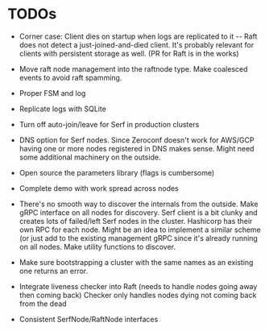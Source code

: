 # TODOs

* Corner case: Client dies on startup when logs are replicated to it -- Raft does not
  detect a just-joined-and-died client. It's probably relevant for clients with
  persistent storage as well. (PR for Raft is in the works)

* Move raft node management into the raftnode type. Make coalesced events to avoid
  raft spamming.

* Proper FSM and log

* Replicate logs with SQLite

* Turn off auto-join/leave for Serf in production clusters

* DNS option for Serf nodes. Since Zeroconf doesn't work for AWS/GCP
  having one or more nodes registered in DNS makes sense. Might need
  some additional machinery on the outside.

* Open source the parameters library (flags is cumbersome)

* Complete demo with work spread across nodes

* There's no smooth way to discover the internals from the outside. Make gRPC
  interface on all nodes for discovery. Serf client is a bit clunky and creates
  lots of failed/left Serf nodes in the cluster. Hashicorp has their own RPC
  for each node. Might be an idea to implement a similar scheme (or just add to
  the existing management gRPC since it's already running on all nodes. Make
  utility functions to discover.

* Make sure bootstrapping a cluster with the same names as an existing one
  returns an error.

* Integrate liveness checker into Raft (needs to handle nodes going away then coming back)
  Checker only handles nodes dying not coming back from the dead

* Consistent SerfNode/RaftNode interfaces
